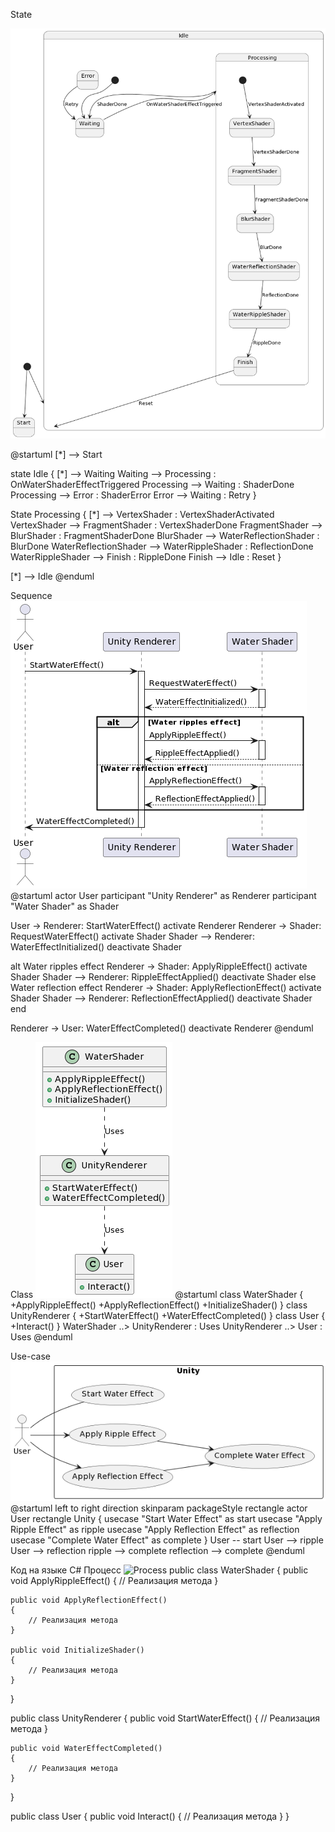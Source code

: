 State

![State](State%20diagram.png)

@startuml
[*] --> Start

state Idle {
  [*] --> Waiting
  Waiting --> Processing : OnWaterShaderEffectTriggered
  Processing --> Waiting : ShaderDone
  Processing --> Error : ShaderError
  Error --> Waiting : Retry
}

State Processing {
  [*] --> VertexShader : VertexShaderActivated
  VertexShader --> FragmentShader : VertexShaderDone
  FragmentShader --> BlurShader : FragmentShaderDone
  BlurShader --> WaterReflectionShader : BlurDone
  WaterReflectionShader --> WaterRippleShader : ReflectionDone
  WaterRippleShader --> Finish : RippleDone
  Finish --> Idle : Reset
}

[*] --> Idle
@enduml

Sequence
![Sequence](Sequence.png)
@startuml
actor User
participant "Unity Renderer" as Renderer
participant "Water Shader" as Shader

User -> Renderer: StartWaterEffect()
activate Renderer
Renderer -> Shader: RequestWaterEffect()
activate Shader
Shader --> Renderer: WaterEffectInitialized()
deactivate Shader

alt Water ripples effect
    Renderer -> Shader: ApplyRippleEffect()
    activate Shader
    Shader --> Renderer: RippleEffectApplied()
    deactivate Shader
else Water reflection effect
    Renderer -> Shader: ApplyReflectionEffect()
    activate Shader
    Shader --> Renderer: ReflectionEffectApplied()
    deactivate Shader
end

Renderer -> User: WaterEffectCompleted()
deactivate Renderer
@enduml

Class
![Class](Class.png)
@startuml
class WaterShader {
  +ApplyRippleEffect()
  +ApplyReflectionEffect()
  +InitializeShader()
}
class UnityRenderer {
  +StartWaterEffect()
  +WaterEffectCompleted()
}
class User {
  +Interact()
}
WaterShader ..> UnityRenderer : Uses
UnityRenderer ..> User : Uses
@enduml

Use-case
![Use-case](Usecase.png)
@startuml
left to right direction
skinparam packageStyle rectangle
actor User
rectangle Unity {
usecase "Start Water Effect" as start
usecase "Apply Ripple Effect" as ripple
usecase "Apply Reflection Effect" as reflection
usecase "Complete Water Effect" as complete
}
User -- start
User --> ripple
User --> reflection
ripple --> complete
reflection --> complete
@enduml



Код на языке C#
Процесс
![Process](process.png)
public class WaterShader
{
    public void ApplyRippleEffect()
    {
        // Реализация метода
    }

    public void ApplyReflectionEffect()
    {
        // Реализация метода
    }

    public void InitializeShader()
    {
        // Реализация метода
    }
}

public class UnityRenderer
{
    public void StartWaterEffect()
    {
        // Реализация метода
    }

    public void WaterEffectCompleted()
    {
        // Реализация метода
    }
}

public class User
{
    public void Interact()
    {
        // Реализация метода
    }
}
